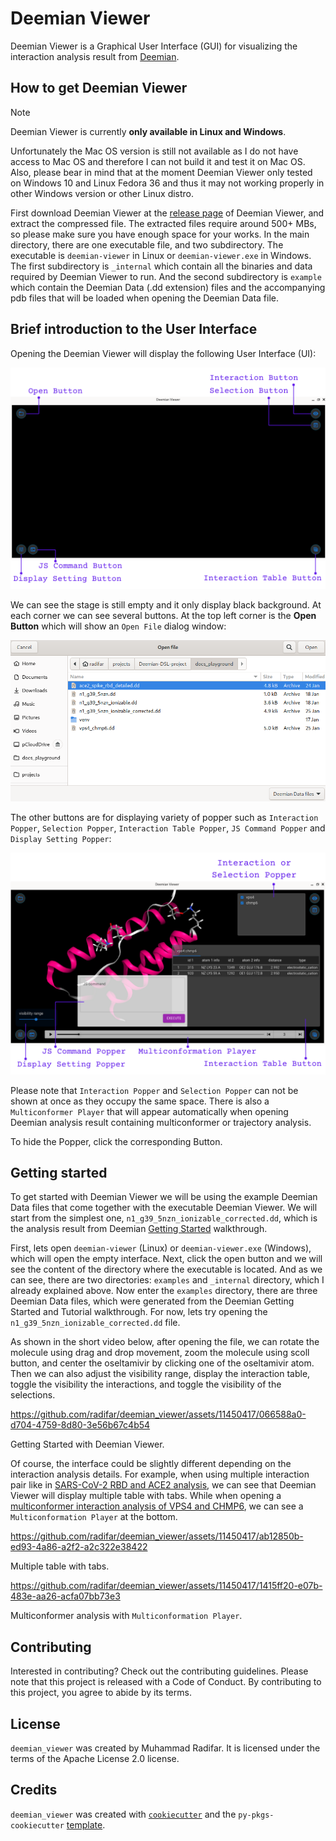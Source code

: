 # Deemian Viewer

Deemian Viewer is a Graphical User Interface (GUI) for visualizing the interaction analysis result from [Deemian](https://deemian-dsl.readthedocs.io/en/latest/index.html).

## How to get Deemian Viewer

> [!NOTE]
> 
> Deemian Viewer is currently **only available in Linux and Windows**.
> 
> Unfortunately the Mac OS version is still not available as I do not have access to Mac OS and therefore I can not build it and test it on Mac OS.
> Also, please bear in mind that at the moment Deemian Viewer only tested on Windows 10 and Linux Fedora 36 and thus it may not working properly in other Windows version or other Linux distro.

First download Deemian Viewer at the [release page](https://github.com/radifar/deemian_viewer/releases) of Deemian Viewer, and extract the compressed file.
The extracted files require around 500+ MBs, so please make sure you have enough space for your works.
In the main directory, there are one executable file, and two subdirectory.
The executable is `deemian-viewer` in Linux or `deemian-viewer.exe` in Windows.
The first subdirectory is `_internal` which contain all the binaries and data required by Deemian Viewer to run.
And the second subdirectory is `example` which contain the Deemian Data (.dd extension) files and the accompanying pdb files that will be loaded when opening the Deemian Data file.

## Brief introduction to the User Interface

Opening the Deemian Viewer will display the following User Interface (UI):

![Deemian Viewer UI clean](docs/_static/Deemian_Viewer_UI_Clean.png)

We can see the stage is still empty and it only display black background.
At each corner we can see several buttons.
At the top left corner is the **Open Button** which will show an `Open File` dialog window:

![Deemian Viewer Open File Dialog](docs/_static/DeemianViewerOpenFileDialog.png)

The other buttons are for displaying variety of popper such as `Interaction Popper`, `Selection Popper`, `Interaction Table Popper`, `JS Command Popper` and `Display Setting Popper`:

![Deemian Viewer Trajectory Loaded](docs/_static/Deemian_Viewer_UI_Trajectory_Loaded.png)

Please note that `Interaction Popper` and `Selection Popper` can not be shown at once as they occupy the same space.
There is also a `Multiconformer Player` that will appear automatically when opening Deemian analysis result containing multiconformer or trajectory analysis.

To hide the Popper, click the corresponding Button.

## Getting started

To get started with Deemian Viewer we will be using the example Deemian Data files that come together with the executable Deemian Viewer.
We will start from the simplest one, `n1_g39_5nzn_ionizable_corrected.dd`, which is the analysis result from Deemian [Getting Started](https://deemian-dsl.readthedocs.io/en/latest/usage/gettingstarted.html) walkthrough.

First, lets open `deemian-viewer` (Linux) or `deemian-viewer.exe` (Windows), which will open the empty interface.
Next, click the open button and we will see the content of the directory where the executable is located.
And as we can see, there are two directories: `examples` and `_internal` directory, which I already explained above.
Now enter the `examples` directory, there are three Deemian Data files, which were generated from the Deemian Getting Started and Tutorial walkthrough.
For now, lets try opening the `n1_g39_5nzn_ionizable_corrected.dd` file.

As shown in the short video below, after opening the file, we can rotate the molecule using drag and drop movement, zoom the molecule using scoll button, and center the oseltamivir by clicking one of the oseltamivir atom.
Then we can also adjust the visibility range, display the interaction table, toggle the visibility the interactions, and toggle the visibility of the selections.

https://github.com/radifar/deemian_viewer/assets/11450417/066588a0-d704-4759-8d80-3e56b67c4b54

Getting Started with Deemian Viewer.

Of course, the interface could be slightly different depending on the interaction analysis details.
For example, when using multiple interaction pair like in [SARS-CoV-2 RBD and ACE2 analysis](https://deemian-dsl.readthedocs.io/en/latest/usage/tutorial/analyze_omicron_multiselection.html), we can see that Deemian Viewer will display multiple table with tabs.
While when opening a [multiconformer interaction analysis of VPS4 and CHMP6](https://deemian-dsl.readthedocs.io/en/latest/usage/tutorial/analyze_multimodel.html), we can see a `Multiconformation Player` at the bottom.

https://github.com/radifar/deemian_viewer/assets/11450417/ab12850b-ed93-4a86-a2f2-a2c322e38422

Multiple table with tabs.


https://github.com/radifar/deemian_viewer/assets/11450417/1415ff20-e07b-483e-aa26-acfa07bb73e3

Multiconformer analysis with `Multiconformation Player`.

## Contributing

Interested in contributing? Check out the contributing guidelines. Please note that this project is released with a Code of Conduct. By contributing to this project, you agree to abide by its terms.

## License

`deemian_viewer` was created by Muhammad Radifar. It is licensed under the terms of the Apache License 2.0 license.

## Credits

`deemian_viewer` was created with [`cookiecutter`](https://cookiecutter.readthedocs.io/en/latest/) and the `py-pkgs-cookiecutter` [template](https://github.com/py-pkgs/py-pkgs-cookiecutter).
